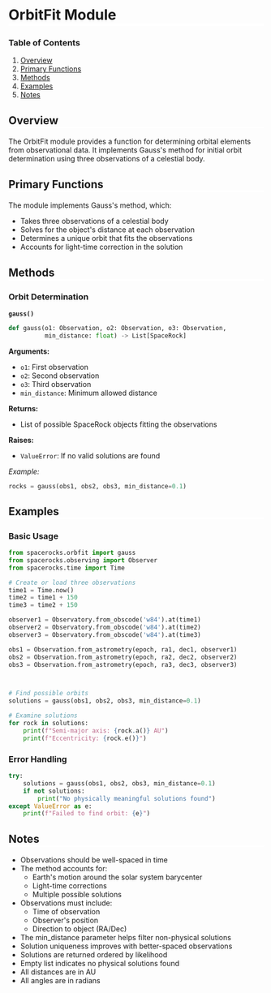 <h1 style="border-bottom: 5px solid white;">OrbitFit Module</h1>

### Table of Contents
1. [Overview](#overview)
2. [Primary Functions](#primary-functions)
3. [Methods](#methods)
4. [Examples](#examples)
5. [Notes](#notes)

<h2 style="border-bottom: 3px solid white;">Overview</h2>

The OrbitFit module provides a function for determining orbital elements from observational data. It implements Gauss's method for initial orbit determination using three observations of a celestial body.

<h2 style="border-bottom: 3px solid white;">Primary Functions</h2>

The module implements Gauss's method, which:
- Takes three observations of a celestial body
- Solves for the object's distance at each observation
- Determines a unique orbit that fits the observations
- Accounts for light-time correction in the solution

<h2 style="border-bottom: 3px solid white;">Methods</h2>

### Orbit Determination

**`gauss()`**
```python
def gauss(o1: Observation, o2: Observation, o3: Observation, 
          min_distance: float) -> List[SpaceRock]
```
**Arguments:**
- `o1`: First observation
- `o2`: Second observation
- `o3`: Third observation
- `min_distance`: Minimum allowed distance

**Returns:**
- List of possible SpaceRock objects fitting the observations

**Raises:**
- `ValueError`: If no valid solutions are found

*Example:*
```python
rocks = gauss(obs1, obs2, obs3, min_distance=0.1)
```

<h2 style="border-bottom: 3px solid white;">Examples</h2>

### Basic Usage
```python
from spacerocks.orbfit import gauss
from spacerocks.observing import Observer
from spacerocks.time import Time

# Create or load three observations
time1 = Time.now()
time2 = time1 + 150
time3 = time2 + 150

observer1 = Observatory.from_obscode('w84').at(time1)
observer2 = Observatory.from_obscode('w84').at(time2)
observer3 = Observatory.from_obscode('w84').at(time3)

obs1 = Observation.from_astrometry(epoch, ra1, dec1, observer1)
obs2 = Observation.from_astrometry(epoch, ra2, dec2, observer2)
obs3 = Observation.from_astrometry(epoch, ra3, dec3, observer3)



# Find possible orbits
solutions = gauss(obs1, obs2, obs3, min_distance=0.1)

# Examine solutions
for rock in solutions:
    print(f"Semi-major axis: {rock.a()} AU")
    print(f"Eccentricity: {rock.e()}")
```

### Error Handling
```python
try:
    solutions = gauss(obs1, obs2, obs3, min_distance=0.1)
    if not solutions:
        print("No physically meaningful solutions found")
except ValueError as e:
    print(f"Failed to find orbit: {e}")
```

<h2 style="border-bottom: 3px solid white;">Notes</h2>

- Observations should be well-spaced in time 
- The method accounts for:
  - Earth's motion around the solar system barycenter
  - Light-time corrections
  - Multiple possible solutions
- Observations must include:
  - Time of observation
  - Observer's position
  - Direction to object (RA/Dec)
- The min_distance parameter helps filter non-physical solutions
- Solution uniqueness improves with better-spaced observations
- Solutions are returned ordered by likelihood
- Empty list indicates no physical solutions found
- All distances are in AU
- All angles are in radians